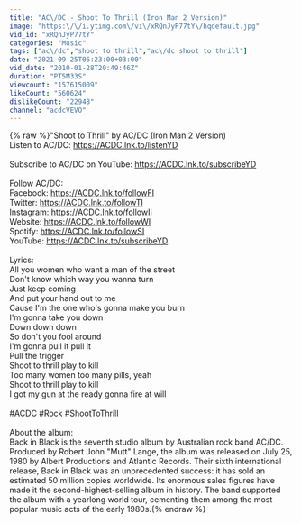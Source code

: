 ```yaml
---
title: "AC\/DC - Shoot To Thrill (Iron Man 2 Version)"
image: "https:\/\/i.ytimg.com\/vi\/xRQnJyP77tY\/hqdefault.jpg"
vid_id: "xRQnJyP77tY"
categories: "Music"
tags: ["ac\/dc","shoot to thrill","ac\/dc shoot to thrill"]
date: "2021-09-25T06:23:00+03:00"
vid_date: "2010-01-28T20:49:46Z"
duration: "PT5M33S"
viewcount: "157615009"
likeCount: "560624"
dislikeCount: "22948"
channel: "acdcVEVO"
---
```

{% raw %}&quot;Shoot to Thrill&quot; by AC/DC (Iron Man 2 Version)<br />Listen to AC/DC: <a rel="nofollow" target="blank" href="https://ACDC.lnk.to/listenYD">https://ACDC.lnk.to/listenYD</a> <br /><br />Subscribe to AC/DC on YouTube: <a rel="nofollow" target="blank" href="https://ACDC.lnk.to/subscribeYD">https://ACDC.lnk.to/subscribeYD</a><br /><br />Follow AC/DC: <br />Facebook: <a rel="nofollow" target="blank" href="https://ACDC.lnk.to/followFI">https://ACDC.lnk.to/followFI</a> <br />Twitter: <a rel="nofollow" target="blank" href="https://ACDC.lnk.to/followTI">https://ACDC.lnk.to/followTI</a> <br />Instagram: <a rel="nofollow" target="blank" href="https://ACDC.lnk.to/followII">https://ACDC.lnk.to/followII</a> <br />Website: <a rel="nofollow" target="blank" href="https://ACDC.lnk.to/followWI">https://ACDC.lnk.to/followWI</a> <br />Spotify: <a rel="nofollow" target="blank" href="https://ACDC.lnk.to/followSI">https://ACDC.lnk.to/followSI</a> <br />YouTube: <a rel="nofollow" target="blank" href="https://ACDC.lnk.to/subscribeYD">https://ACDC.lnk.to/subscribeYD</a><br /><br />Lyrics:<br />All you women who want a man of the street<br />Don't know which way you wanna turn<br />Just keep coming<br />And put your hand out to me<br />Cause I'm the one who's gonna make you burn<br />I'm gonna take you down<br />Down down down<br />So don't you fool around<br />I'm gonna pull it pull it<br />Pull the trigger<br />Shoot to thrill play to kill<br />Too many women too many pills, yeah<br />Shoot to thrill play to kill<br />I got my gun at the ready gonna fire at will<br /><br />#ACDC #Rock #ShootToThrill<br /><br />About the album:<br />Back in Black is the seventh studio album by Australian rock band AC/DC. Produced by Robert John &quot;Mutt&quot; Lange, the album was released on July 25, 1980 by Albert Productions and Atlantic Records. Their sixth international release, Back in Black was an unprecedented success: it has sold an estimated 50 million copies worldwide. Its enormous sales figures have made it the second-highest-selling album in history. The band supported the album with a yearlong world tour, cementing them among the most popular music acts of the early 1980s.{% endraw %}
